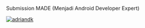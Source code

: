 Submission MADE (Menjadi Android Developer Expert)

[![adriandk](https://circleci.com/gh/adriandk/submission-made.svg?style=svg)](https://app.circleci.com/pipelines/github/adriandk/submission-made)
